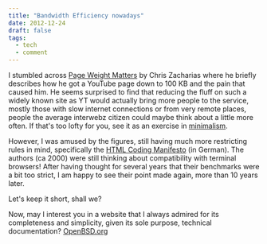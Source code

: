 ```yaml
---
title: "Bandwidth Efficiency nowadays"
date: 2012-12-24
draft: false
tags:
  - tech
  - comment
---
```

I stumbled across [Page Weight
Matters](http://blog.chriszacharias.com/page-weight-matters) by Chris
Zacharias where he briefly describes how he got a YouTube page down to
100 KB and the pain that caused him. He seems surprised to find that
reducing the fluff on such a widely known site as YT would actually
bring more people to the service, mostly those with slow internet
connections or from very remote places, people the average interwebz
citizen could maybe think about a little more often. If that's too lofty
for you, see it as an exercise in [minimalism](http://mnmlist.com/w/).

However, I was amused by the figures, still having much more restricting
rules in mind, specifically the [HTML Coding
Manifesto](http://web.archive.org/web/20040209204828/http://www.infested.de/old/archive/archive2.txt)
(in German). The authors (ca 2000) were still thinking about
compatibility with terminal browsers! After having thought for several
years that their benchmarks were a bit too strict, I am happy to see
their point made again, more than 10 years later.

Let's keep it short, shall we?

Now, may I interest you in a website that I always admired for its
completeness and simplicity, given its sole purpose, technical
documentation? [OpenBSD.org](http://openbsd.org)
